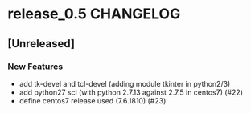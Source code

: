 # release_0.5 CHANGELOG


## [Unreleased]

### New Features
- add tk-devel and tcl-devel (adding module tkinter in python2/3)
- add python27 scl (with python 2.7.13 against 2.7.5 in centos7) (#22)
- define centos7 release used (7.6.1810) (#23)






